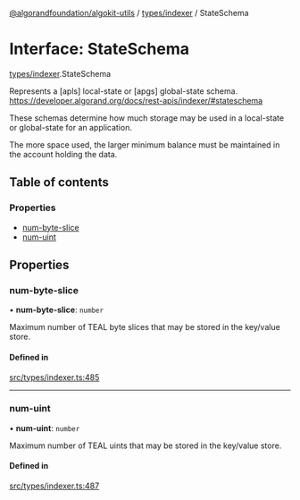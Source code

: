[@algorandfoundation/algokit-utils](../index.md) / [types/indexer](../modules/types_indexer.md) / StateSchema

# Interface: StateSchema

[types/indexer](../modules/types_indexer.md).StateSchema

Represents a [apls] local-state or [apgs] global-state schema.
https://developer.algorand.org/docs/rest-apis/indexer/#stateschema

These schemas determine how much storage may be used in a local-state or global-state for an application.

The more space used, the larger minimum balance must be maintained in the account holding the data.

## Table of contents

### Properties

- [num-byte-slice](types_indexer.StateSchema.md#num-byte-slice)
- [num-uint](types_indexer.StateSchema.md#num-uint)

## Properties

### num-byte-slice

• **num-byte-slice**: `number`

Maximum number of TEAL byte slices that may be stored in the key/value store.

#### Defined in

[src/types/indexer.ts:485](https://github.com/algorandfoundation/algokit-utils-ts/blob/main/src/types/indexer.ts#L485)

___

### num-uint

• **num-uint**: `number`

Maximum number of TEAL uints that may be stored in the key/value store.

#### Defined in

[src/types/indexer.ts:487](https://github.com/algorandfoundation/algokit-utils-ts/blob/main/src/types/indexer.ts#L487)
